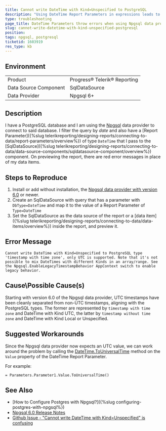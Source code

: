 ```yaml
---
title: Cannot write DateTime with Kind=Unspecified to PostgreSQL
description: "Using DateTime Report Parameters in expressions leads to errors when using the Npgsql data provider with version 6.0 or higher"
type: troubleshooting
page_title: DateTime Parameters throw errors when using Npgsql data provider
slug: cannot-write-datetime-with-kind-unspecified-postgresql
position: 
tags: npgsql, postgresql
ticketid: 1603919
res_type: kb
---
```


## Environment
<table>
	<tbody>
		<tr>
			<td>Product</td>
			<td>Progress® Telerik® Reporting</td>
		</tr>
		<tr>
			<td>Data Source Component</td>
			<td>SqlDataSource</td>
		</tr>
		<tr>
			<td>Data Provider</td>
			<td>Npgsql 6+</td>
		</tr>
	</tbody>
</table>


## Description

I have a PostgreSQL database and I am using the [Npgsql](https://www.npgsql.org/) data provider to connect to said database. I filter the query by *date* and also have a [Report Parameter]({%slug telerikreporting/designing-reports/connecting-to-data/report-parameters/overview%}) of type `DateTime` that I pass to the [SqlDataSource]({%slug telerikreporting/designing-reports/connecting-to-data/data-source-components/sqldatasource-component/overview%}) component. On previewing the report, there are red error messages in place of my data items.

## Steps to Reproduce

1. Install or add without installation, the [Npgsql data provider with version 6.0](https://www.npgsql.org/doc/release-notes/6.0.html) or newer.
1. Create an SqlDataSource with query that has a parameter with `DbType=DateTime` and map it to the value of a Report Parameter of `Type=DateTime`
1. Set the SqlDataSource as the data source of the report or a [data item]({%slug telerikreporting/designing-reports/connecting-to-data/data-items/overview%}) inside the report, and preview it.

## Error Message

`Cannot write DateTime with Kind=Unspecified to PostgreSQL type 'timestamp with time zone', only UTC is supported. Note that it's not possible to mix DateTimes with different Kinds in an array/range. See the Npgsql.EnableLegacyTimestampBehavior AppContext switch to enable legacy behavior.`

## Cause\Possible Cause(s)

Starting with version 6.0 of the Npgsql data provider, UTC timestamps have been cleanly separated from non-UTC timestamps, aligning with the PostgreSQL types. The former are represented by `timestamp with time zone` and DateTime with Kind UTC, the latter by `timestamp without time zone` and DateTime with Kind Local or Unspecified.

## Suggested Workarounds

Since the Npgsql data provider now expects an UTC value, we can work around the problem by calling the [DateTime.ToUniversalTime](https://learn.microsoft.com/en-us/dotnet/api/system.datetime.touniversaltime) method on the `Value` property of the DateTime Report Parameter.

For example:

```
= Parameters.Parameter1.Value.ToUniversalTime()
```

## See Also

* [How to Configure Postgres with Npgsql?]({%slug configuring-postgres-with-npgsql%})
* [Npgsql 6.0 Release Notes](https://www.npgsql.org/doc/release-notes/6.0.html)
* [Github Issue - "Cannot write DateTime with Kind=Unspecified" is confusing](https://github.com/npgsql/npgsql/issues/4279)
